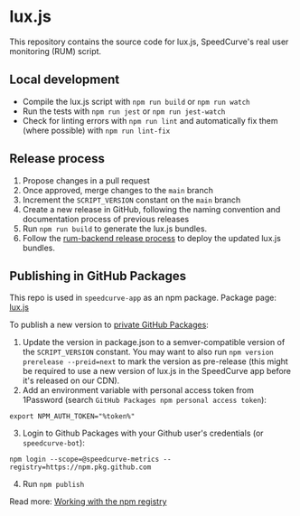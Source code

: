 # lux.js

This repository contains the source code for lux.js, SpeedCurve's real user monitoring (RUM) script.

## Local development

- Compile the lux.js script with `npm run build` or `npm run watch`
- Run the tests with `npm run jest` or `npm run jest-watch`
- Check for linting errors with `npm run lint` and automatically fix them (where possible) with `npm run lint-fix`

## Release process

1. Propose changes in a pull request
2. Once approved, merge changes to the `main` branch
3. Increment the `SCRIPT_VERSION` constant on the `main` branch
4. Create a new release in GitHub, following the naming convention and documentation process of previous releases
5. Run `npm run build` to generate the lux.js bundles.
6. Follow the [rum-backend release process]() to deploy the updated lux.js bundles.

## Publishing in GitHub Packages

This repo is used in `speedcurve-app` as an npm package.
Package page: [lux.js](https://github.com/SpeedCurve-Metrics/lux.js/packages/1586797)

To publish a new version to [private GitHub Packages](https://github.com/orgs/SpeedCurve-Metrics/packages):

1. Update the version in package.json to a semver-compatible version of the `SCRIPT_VERSION` constant. You may want to also run `npm version prerelease --preid=next` to mark the version as pre-release (this might be required to use a new version of lux.js in the SpeedCurve app before it's released on our CDN).
2. Add an environment variable with personal access token from 1Password (search `GitHub Packages npm personal access token`):

```
export NPM_AUTH_TOKEN="%token%"
```

3. Login to Github Packages with your Github user's credentials (or `speedcurve-bot`):

```
npm login --scope=@speedcurve-metrics --registry=https://npm.pkg.github.com
```

4. Run `npm publish`

Read more: [Working with the npm registry](https://docs.github.com/en/packages/working-with-a-github-packages-registry/working-with-the-npm-registry)
